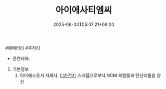 ﻿---
title: "아이에사티엠씨"
date: 2025-06-04T05:07:21+09:00
lastmod: 2025-06-04T05:07:21+09:00
type: docs
sidebar:
  open: true
weight: 8
---
<div style="display:none">
  <meta property="article:published_time" content="2025-06-03T20:07:21Z" />
  <meta property="article:modified_time" content="2025-06-03T20:07:21Z" />
</div>
#폐배터리 #후처리 

- 관련테마: 

1. 기본정보
	1. 아이에스동서 자회사. [이차전지](/industry-study/이차전지/) 스크랩으로부터 NCM 복합물과 탄산리튬을 양산
